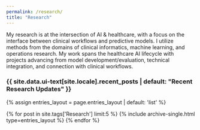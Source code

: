 ```yaml
---
permalink: /research/
title: "Research"
---
```


My research is at the intersection of AI & healthcare, with a focus on the interface between clinical workflows and predictive models. I utilize methods from the domains of clinical informatics, machine learning, and operations research. My work spans the healthcare AI lifecycle with projects advancing from model development/evaluation, technical integration, and connection with clinical workflows.

<h3 class="archive__subtitle">{{ site.data.ui-text[site.locale].recent_posts | default: "Recent Research Updates" }}</h3>
  

{% assign entries_layout = page.entries_layout | default: 'list' %}
<div class="entries-{{ entries_layout }}">
  {% for post in site.tags['Research'] limit:5 %}
    {% include archive-single.html type=entries_layout %}
  {% endfor %}
</div>
